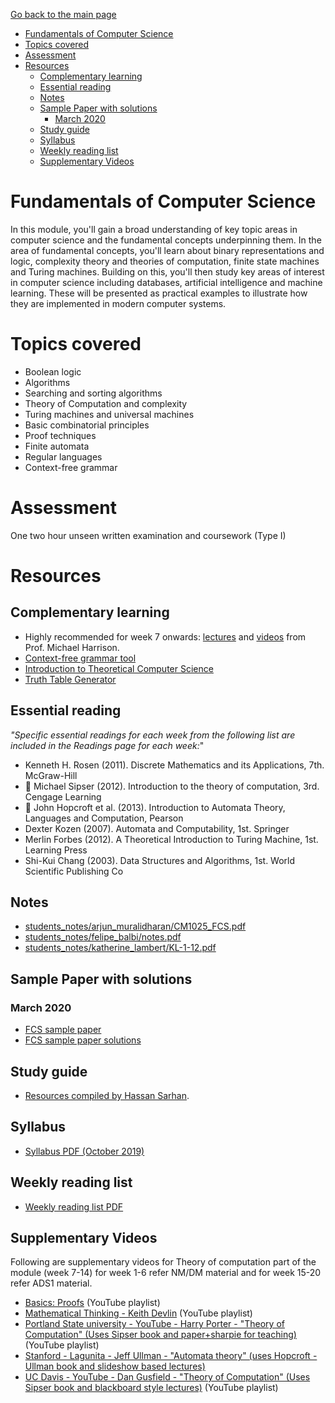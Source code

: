 [Go back to the main page](../../../README.md)

* [Fundamentals of Computer Science](#fundamentals-of-computer-science)
* [Topics covered](#topics-covered)
* [Assessment](#assessment)
* [Resources](#resources)
  * [Complementary learning](#complementary-learning)
  * [Essential reading](#essential-reading)
  * [Notes](#notes)
  * [Sample Paper with solutions](#sample-paper-with-solutions)
    * [March 2020](#march-2020)
  * [Study guide](#study-guide)
  * [Syllabus](#syllabus)
  * [Weekly reading list](#weekly-reading-list)
  * [Supplementary Videos](#supplementary-videos)

# Fundamentals of Computer Science

In this module, you'll gain a broad understanding of key topic areas in
computer science and the fundamental concepts underpinning them. In the
area of fundamental concepts, you'll learn about binary representations
and logic, complexity theory and theories of computation, finite state
machines and Turing machines. Building on this, you'll then study key
areas of interest in computer science including databases, artificial
intelligence and machine learning. These will be presented as practical
examples to illustrate how they are implemented in modern computer
systems.

# Topics covered

* Boolean logic
* Algorithms
* Searching and sorting algorithms
* Theory of Computation and complexity
* Turing machines and universal machines
* Basic combinatorial principles
* Proof techniques
* Finite automata
* Regular languages
* Context-free grammar

# Assessment

One two hour unseen written examination and coursework (Type I)

# Resources

## Complementary learning

* Highly recommended for week 7 onwards: [lectures](https://web.cs.ucdavis.edu/~rogaway/classes/120/spring14/) and [videos](https://www.cs.ucdavis.edu/~rogaway/classes/120/fall12/lectures.html) from Prof. Michael Harrison.
* [Context-free grammar tool](https://web.stanford.edu/class/archive/cs/cs103/cs103.1156/tools/cfg/)
* [Introduction to Theoretical Computer Science](https://introtcs.org/public/index.html)
* [Truth Table Generator](https://web.stanford.edu/class/cs103/tools/truth-table-tool/)

## Essential reading

_"Specific essential readings for each week from the following list are included in the Readings page for each week:_"

* Kenneth H. Rosen (2011). Discrete Mathematics and its Applications, 7th. McGraw-Hill
* :key: Michael Sipser (2012). Introduction to the theory of computation, 3rd. Cengage Learning
* :key: John Hopcroft et al. (2013). Introduction to Automata Theory, Languages and Computation, Pearson
* Dexter Kozen (2007). Automata and Computability, 1st. Springer
* Merlin Forbes (2012). A Theoretical Introduction to Turing Machine, 1st. Learning Press
* Shi-Kui Chang (2003). Data Structures and Algorithms, 1st. World Scientific Publishing Co

## Notes

* [students_notes/arjun_muralidharan/CM1025_FCS.pdf](../../../notes/level_4/fundamentals_of_computer_science/students_notes/arjun_muralidharan/CM1025_FCS.pdf)
* [students_notes/felipe_balbi/notes.pdf](../../../notes/level_4/fundamentals_of_computer_science/students_notes/felipe_balbi/notes.pdf)
* [students_notes/katherine_lambert/KL-1-12.pdf](../../../notes/level_4/fundamentals_of_computer_science/students_notes/katherine_lambert/KL-1-12.pdf)

## Sample Paper with solutions

### March 2020

* [FCS sample paper](./resources/FCS_Mock_exam_Mar_2020.pdf)
* [FCS sample paper solutions](https://docs.google.com/document/d/1Pb86mf6FsSjkWS4qbh6B05EISP3KTbkQL46MZxvQ9qk/edit)

## Study guide

* [Resources compiled by Hassan Sarhan](https://github.com/h-sarhan/FCS-study-guide).

## Syllabus

* [Syllabus PDF (October 2019)](./resources/Syllabus_Fundamentals_of_Computer_Science_CM1025.pdf)

## Weekly reading list

* [Weekly reading list PDF](./resources/FCS_reading_list.pdf)

## Supplementary Videos

Following are supplementary videos for Theory of computation part of the module (week 7-14) for week 1-6 refer NM/DM material and for week 15-20 refer ADS1 material.

* [Basics: Proofs](https://www.youtube.com/playlist?list=PLgKTLlHQn951DaIxphYta6OcAnTL77t4b) (YouTube playlist)
* [Mathematical Thinking - Keith Devlin](https://www.youtube.com/playlist?list=PL_onPhFCkVQiZgE9U539_QmKLJV_0YvlQ) (YouTube playlist)
* [Portland State university - YouTube - Harry Porter - "Theory of Computation" (Uses Sipser book and paper+sharpie for teaching)](https://www.youtube.com/playlist?list=PLbtzT1TYeoMjNOGEiaRmm_vMIwUAidnQz) (YouTube playlist)
* [Stanford - Lagunita - Jeff Ullman - "Automata theory" (uses Hopcroft - Ullman book and slideshow based lectures)](https://lagunita.stanford.edu/courses/course-v1:ComputerScience+Automata+Fall2016/about)
* [UC Davis - YouTube - Dan Gusfield - "Theory of Computation" (Uses Sipser book and blackboard style lectures)](https://www.youtube.com/watch?v=GP21wU6R0-o&list=PLslgisHe5tBM8UTCt1f66oMkpmjCblzkt) (YouTube playlist)
